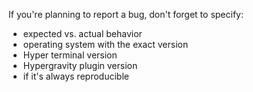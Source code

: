 If you're planning to report a bug, don't forget to specify:

* expected vs. actual behavior
* operating system with the exact version 
* Hyper terminal version
* Hypergravity plugin version
* if it's always reproducible
